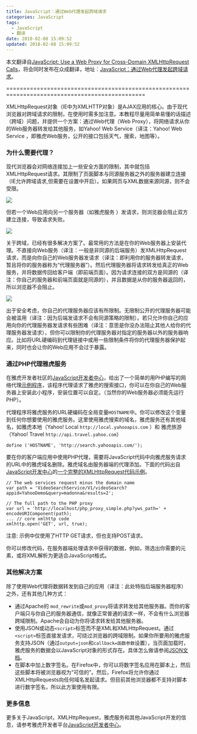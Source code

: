 ```yaml
---
title: JavaScript：通过Web代理发起跨域请求
categories: JavaScript
tags:
  - JavaScript
  - 翻译
date: 2018-02-08 15:09:52
updated: 2018-02-08 15:09:52
---
```


本文翻译自[JavaScript: Use a Web Proxy for Cross-Domain XMLHttpRequest Calls](https://developer.yahoo.com/javascript/howto-proxy.html)，将会同时发布在众成翻译，地址：[JavaScript：通过Web代理发起跨域请求](http://zcfy.cc/article/javascript-developer-center-use-a-web-proxy-for-cross-domain-xmlhttprequest-calls-ydn)。

===============================================================================================

XMLHttpRequest对象（IE中为XMLHTTP对象）是AJAX应用的核心。由于现代浏览器对跨域请求的限制，在使用时需多加注意。本教程尽量用简单易懂的话描述（跨域）问题，并提供一个方案：通过Web代理（Web Proxy），将网络请求从你的Web服务器转发给其他服务，如Yahoo! Web Service（译注：Yahoo! Web Service ，即雅虎Web服务，公开的接口包括天气，搜索，地图等）。

### 为什么需要代理？
现代浏览器会对网络连接加上一些安全方面的限制，其中就包括XMLHttpRequest请求。其限制了页面脚本与同源服务器之外的服务器建立连接（IE允许跨域请求,但需要在设置中开启）。如果网页与XML数据来源同源，则不会受限。

![](https://developer.yahoo.com/javascript/img/proxy1.gif)

但若一个Web应用向另一个服务器（如雅虎服务 ）发请求，则浏览器会阻止双方建立连接，导致请求失败。

![](https://developer.yahoo.com/javascript/img/proxy2.gif)

关于跨域，已经有很多解决方案了。最常用的方法是在你的Web服务器上安装代理。不直接向Web服务（译注：一般是非同源的后端服务）发XMLHttpRequest请求，而是向你自己的Web服务器发请求（译注：即利用你的服务器转发请求，暂且将你的服务器称为“代理服务器”）。然后代理服务器将请求转发给真正的Web服务，并将数据传回给客户端（即前端页面）。因为请求连接的双方是同源的（译注：你自己的服务器和前端页面就是同源的），并且数据是从你的服务器返回的，所以浏览器不会阻止。

![](https://developer.yahoo.com/javascript/img/proxy3.gif)

出于安全考虑，你自己的代理服务器应该有所限制。无限制公开的代理服务器可能会被滥用（译注：因为后端发请求不会有同源策略的限制）。若只允许你自己的应用向你的代理服务器发请求有些困难（译注：意思是你没办法阻止其他人给你的代理服务器发请求），但你可以限制你的代理服务器对指定的服务器以外的服务器响应。比如将URL硬编码到代理链接中或用一些限制条件将你的代理服务器保护起来，同时也会让你的Web应用不会过于暴露。

### 通过PHP代理雅虎服务
在雅虎开发者社区的[JavaScript开发者中心](https://developer.yahoo.com/javascript/index.html)，给出了一个简单的用PHP编写的网络代理[示例程序](https://developer.yahoo.com/javascript/samples/proxy/php_proxy_simple.txt)，该程序代理请求了雅虎的搜索接口，你可以在你自己的Web服务器上安装此小程序，安装位置可以自定。（当然你的Web服务器必须能先运行PHP）。

代理程序将雅虎服务的URL硬编码在全局变量`HOSTNAME`中。你可以修改这个变量到任何你想要使用的雅虎服务。这里使用雅虎搜索的域名，雅虎服务还有其他域名，如雅虎本地（Yahoo! Local `http://local.yahooapis.com` ）和 雅虎旅游（Yahoo! Travel `http://api.travel.yahoo.com`）

```
define ('HOSTNAME', 'http://search.yahooapis.com/');
```

要在你的客户端应用中使用PHP代理，需要将JavaScript代码中向雅虎服务请求的URL中的雅虎域名删除。雅虎域名由服务器端的代理添加。下面的代码出自[JavaScript开发中心](https://developer.yahoo.com/javascript/index.html)的[一个完整的XMLHttpRequest代码示例](https://developer.yahoo.com/javascript/samples/ajax/sample_proxy_ajax.html)。

```
// The web services request minus the domain name
var path = 'VideoSearchService/V1/videoSearch?appid=YahooDemo&query=madonna&results=2';

// The full path to the PHP proxy
var url = 'http://localhost/php_proxy_simple.php?yws_path=' + encodeURIComponent(path);
... // core xmlhttp code
xmlhttp.open('GET', url, true);
```

注意: 示例中仅使用了HTTP GET请求，但也支持POST请求。

你可以修改代码，在服务器端处理请求中获得的数据，例如，筛选出你需要的元素，或将XML解析为更适合JavaScript格式。

### 其他解决方案
除了使用Web代理将数据转发到自己的应用（译注：此处特指后端服务器程序）之外，还有其他几种方式：

- 通过Apache的 `mod_rewrite`或`mod_proxy`将请求转发给其他服务器。而你的客户端只与你自己的服务器通信，就像正常普通的请求一样，不会有什么浏览器跨域限制。Apache会自动为你将请求转发给其他服务器。
- 使用JSON或动态`<script>`标签而不是XML和XMLHttpRequest。通过`<script>`标签直接发请求，可绕过浏览器的跨域限制。如果你所要用的雅虎服务支持JSON（通过`output=json`和`callback=函数参数`设置），当页面加载时，雅虎服务的数据会以JavaScript对象的形式存在。具体怎么做请参阅[JSON文档](https://developer.yahoo.com/javascript/json.html)。
- 在脚本中加上数字签名。在Firefox中，你可以将数字签名应用在脚本上，然后这些脚本将被浏览器视为“可信的”。然后，Firefox将允许你通过XMLHttpRequests向任何域名发起请求。但目前其他浏览器都不支持对脚本进行数字签名，所以此方案使用有限。

### 更多信息
更多关于JavaScript，XMLHttpRequest，雅虎服务和其他JavaScript开发的信息，请参考雅虎开发者平台[JavaScript开发者中心](https://developer.yahoo.com/javascript/index.html)。